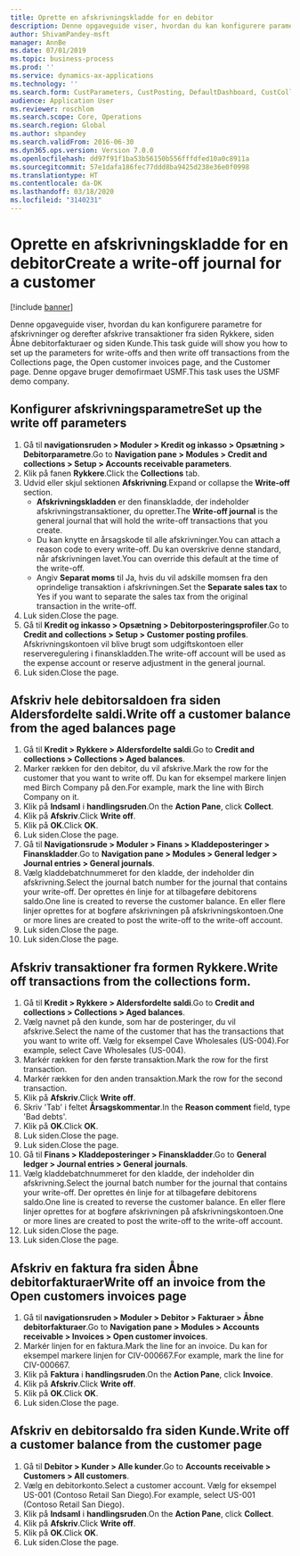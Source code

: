 ```yaml
---
title: Oprette en afskrivningskladde for en debitor
description: Denne opgaveguide viser, hvordan du kan konfigurere parametre for afskrivninger og derefter afskrive transaktioner fra siden Rykkere, siden Åbne debitorfakturaer og siden Kunde.
author: ShivamPandey-msft
manager: AnnBe
ms.date: 07/01/2019
ms.topic: business-process
ms.prod: ''
ms.service: dynamics-ax-applications
ms.technology: ''
ms.search.form: CustParameters, CustPosting, DefaultDashboard, CustCollectionsPoolsListPage, CustWriteOff, LedgerJournalTable, LedgerJournalTransDaily, CustCollections, CustOpenInvoicesListPage, CustTable
audience: Application User
ms.reviewer: roschlom
ms.search.scope: Core, Operations
ms.search.region: Global
ms.author: shpandey
ms.search.validFrom: 2016-06-30
ms.dyn365.ops.version: Version 7.0.0
ms.openlocfilehash: dd97f91f1ba53b56150b556fffdfed10a0c8911a
ms.sourcegitcommit: 57e1dafa186fec77ddd8ba9425d238e36e0f0998
ms.translationtype: HT
ms.contentlocale: da-DK
ms.lasthandoff: 03/18/2020
ms.locfileid: "3140231"
---
```

# <a name="create-a-write-off-journal-for-a-customer"></a><span data-ttu-id="f5007-103">Oprette en afskrivningskladde for en debitor</span><span class="sxs-lookup"><span data-stu-id="f5007-103">Create a write-off journal for a customer</span></span>

[!include [banner](../../includes/banner.md)]

<span data-ttu-id="f5007-104">Denne opgaveguide viser, hvordan du kan konfigurere parametre for afskrivninger og derefter afskrive transaktioner fra siden Rykkere, siden Åbne debitorfakturaer og siden Kunde.</span><span class="sxs-lookup"><span data-stu-id="f5007-104">This task guide will show you how to set up the parameters for write-offs and then write off transactions from the Collections page, the Open customer invoices page, and the Customer page.</span></span> <span data-ttu-id="f5007-105">Denne opgave bruger demofirmaet USMF.</span><span class="sxs-lookup"><span data-stu-id="f5007-105">This task uses the USMF demo company.</span></span>


## <a name="set-up-the-write-off-parameters"></a><span data-ttu-id="f5007-106">Konfigurer afskrivningsparametre</span><span class="sxs-lookup"><span data-stu-id="f5007-106">Set up the write off parameters</span></span>
1. <span data-ttu-id="f5007-107">Gå til **navigationsruden > Moduler > Kredit og inkasso > Opsætning > Debitorparametre**.</span><span class="sxs-lookup"><span data-stu-id="f5007-107">Go to **Navigation pane > Modules > Credit and collections > Setup > Accounts receivable parameters**.</span></span>
2. <span data-ttu-id="f5007-108">Klik på fanen **Rykkere**.</span><span class="sxs-lookup"><span data-stu-id="f5007-108">Click the **Collections** tab.</span></span>
3. <span data-ttu-id="f5007-109">Udvid eller skjul sektionen **Afskrivning**.</span><span class="sxs-lookup"><span data-stu-id="f5007-109">Expand or collapse the **Write-off** section.</span></span>
    - <span data-ttu-id="f5007-110">**Afskrivningskladden** er den finanskladde, der indeholder afskrivningstransaktioner, du opretter.</span><span class="sxs-lookup"><span data-stu-id="f5007-110">The **Write-off journal** is the general journal that will hold the write-off transactions that you create.</span></span>  
    - <span data-ttu-id="f5007-111">Du kan knytte en årsagskode til alle afskrivninger.</span><span class="sxs-lookup"><span data-stu-id="f5007-111">You can attach a reason code to every write-off.</span></span> <span data-ttu-id="f5007-112">Du kan overskrive denne standard, når afskrivningen lavet.</span><span class="sxs-lookup"><span data-stu-id="f5007-112">You can override this default at the time of the write-off.</span></span>  
    - <span data-ttu-id="f5007-113">Angiv **Separat moms** til Ja, hvis du vil adskille momsen fra den oprindelige transaktion i afskrivningen.</span><span class="sxs-lookup"><span data-stu-id="f5007-113">Set the **Separate sales tax** to Yes if you want to separate the sales tax from the original transaction in the write-off.</span></span>  
4. <span data-ttu-id="f5007-114">Luk siden.</span><span class="sxs-lookup"><span data-stu-id="f5007-114">Close the page.</span></span>
5. <span data-ttu-id="f5007-115">Gå til **Kredit og inkasso > Opsætning > Debitorposteringsprofiler**.</span><span class="sxs-lookup"><span data-stu-id="f5007-115">Go to **Credit and collections > Setup > Customer posting profiles**.</span></span> <span data-ttu-id="f5007-116">Afskrivningskontoen vil blive brugt som udgiftskontoen eller reserveregulering i finanskladden.</span><span class="sxs-lookup"><span data-stu-id="f5007-116">The write-off account will be used as the expense account or reserve adjustment in the general journal.</span></span>
6. <span data-ttu-id="f5007-117">Luk siden.</span><span class="sxs-lookup"><span data-stu-id="f5007-117">Close the page.</span></span>

## <a name="write-off-a-customer-balance-from-the-aged-balances-page"></a><span data-ttu-id="f5007-118">Afskriv hele debitorsaldoen fra siden Aldersfordelte saldi.</span><span class="sxs-lookup"><span data-stu-id="f5007-118">Write off a customer balance from the aged balances page</span></span>
1. <span data-ttu-id="f5007-119">Gå til **Kredit > Rykkere > Aldersfordelte saldi**.</span><span class="sxs-lookup"><span data-stu-id="f5007-119">Go to **Credit and collections > Collections > Aged balances**.</span></span>
2. <span data-ttu-id="f5007-120">Marker rækken for den debitor, du vil afskrive.</span><span class="sxs-lookup"><span data-stu-id="f5007-120">Mark the row for the customer that you want to write off.</span></span> <span data-ttu-id="f5007-121">Du kan for eksempel markere linjen med Birch Company på den.</span><span class="sxs-lookup"><span data-stu-id="f5007-121">For example, mark the line with Birch Company on it.</span></span>
3. <span data-ttu-id="f5007-122">Klik på **Indsaml** i **handlingsruden**.</span><span class="sxs-lookup"><span data-stu-id="f5007-122">On the **Action Pane**, click **Collect**.</span></span>
4. <span data-ttu-id="f5007-123">Klik på **Afskriv**.</span><span class="sxs-lookup"><span data-stu-id="f5007-123">Click **Write off**.</span></span>
5. <span data-ttu-id="f5007-124">Klik på **OK**.</span><span class="sxs-lookup"><span data-stu-id="f5007-124">Click **OK**.</span></span>
6. <span data-ttu-id="f5007-125">Luk siden.</span><span class="sxs-lookup"><span data-stu-id="f5007-125">Close the page.</span></span>
7. <span data-ttu-id="f5007-126">Gå til **Navigationsrude > Moduler > Finans > Kladdeposteringer > Finanskladder**.</span><span class="sxs-lookup"><span data-stu-id="f5007-126">Go to **Navigation pane > Modules > General ledger > Journal entries > General journals**.</span></span>
8. <span data-ttu-id="f5007-127">Vælg kladdebatchnummeret for den kladde, der indeholder din afskrivning.</span><span class="sxs-lookup"><span data-stu-id="f5007-127">Select the journal batch number for the journal that contains your write-off.</span></span> <span data-ttu-id="f5007-128">Der oprettes én linje for at tilbageføre debitorens saldo.</span><span class="sxs-lookup"><span data-stu-id="f5007-128">One line is created to reverse the customer balance.</span></span> <span data-ttu-id="f5007-129">En eller flere linjer oprettes for at bogføre afskrivningen på afskrivningskontoen.</span><span class="sxs-lookup"><span data-stu-id="f5007-129">One or more lines are created to post the write-off to the write-off account.</span></span>  
9. <span data-ttu-id="f5007-130">Luk siden.</span><span class="sxs-lookup"><span data-stu-id="f5007-130">Close the page.</span></span>
10. <span data-ttu-id="f5007-131">Luk siden.</span><span class="sxs-lookup"><span data-stu-id="f5007-131">Close the page.</span></span>

## <a name="write-off-transactions-from-the-collections-form"></a><span data-ttu-id="f5007-132">Afskriv transaktioner fra formen Rykkere.</span><span class="sxs-lookup"><span data-stu-id="f5007-132">Write off transactions from the collections form.</span></span>
1. <span data-ttu-id="f5007-133">Gå til **Kredit > Rykkere > Aldersfordelte saldi**.</span><span class="sxs-lookup"><span data-stu-id="f5007-133">Go to **Credit and collections > Collections > Aged balances**.</span></span>
2. <span data-ttu-id="f5007-134">Vælg navnet på den kunde, som har de posteringer, du vil afskrive.</span><span class="sxs-lookup"><span data-stu-id="f5007-134">Select the name of the customer that has the transactions that you want to write off.</span></span> <span data-ttu-id="f5007-135">Vælg for eksempel Cave Wholesales (US-004).</span><span class="sxs-lookup"><span data-stu-id="f5007-135">For example, select Cave Wholesales (US-004).</span></span>
3. <span data-ttu-id="f5007-136">Markér rækken for den første transaktion.</span><span class="sxs-lookup"><span data-stu-id="f5007-136">Mark the row for the first transaction.</span></span>
4. <span data-ttu-id="f5007-137">Markér rækken for den anden transaktion.</span><span class="sxs-lookup"><span data-stu-id="f5007-137">Mark the row for the second transaction.</span></span>
5. <span data-ttu-id="f5007-138">Klik på **Afskriv**.</span><span class="sxs-lookup"><span data-stu-id="f5007-138">Click **Write off**.</span></span>
6. <span data-ttu-id="f5007-139">Skriv 'Tab' i feltet **Årsagskommentar**.</span><span class="sxs-lookup"><span data-stu-id="f5007-139">In the **Reason comment** field, type 'Bad debts'.</span></span>
7. <span data-ttu-id="f5007-140">Klik på **OK**.</span><span class="sxs-lookup"><span data-stu-id="f5007-140">Click **OK**.</span></span>
8. <span data-ttu-id="f5007-141">Luk siden.</span><span class="sxs-lookup"><span data-stu-id="f5007-141">Close the page.</span></span>
9. <span data-ttu-id="f5007-142">Luk siden.</span><span class="sxs-lookup"><span data-stu-id="f5007-142">Close the page.</span></span>
10. <span data-ttu-id="f5007-143">Gå til **Finans > Kladdeposteringer > Finanskladder**.</span><span class="sxs-lookup"><span data-stu-id="f5007-143">Go to **General ledger > Journal entries > General journals**.</span></span>
11. <span data-ttu-id="f5007-144">Vælg kladdebatchnummeret for den kladde, der indeholder din afskrivning.</span><span class="sxs-lookup"><span data-stu-id="f5007-144">Select the journal batch number for the journal that contains your write-off.</span></span> <span data-ttu-id="f5007-145">Der oprettes én linje for at tilbageføre debitorens saldo.</span><span class="sxs-lookup"><span data-stu-id="f5007-145">One line is created to reverse the customer balance.</span></span> <span data-ttu-id="f5007-146">En eller flere linjer oprettes for at bogføre afskrivningen på afskrivningskontoen.</span><span class="sxs-lookup"><span data-stu-id="f5007-146">One or more lines are created to post the write-off to the write-off account.</span></span>  
12. <span data-ttu-id="f5007-147">Luk siden.</span><span class="sxs-lookup"><span data-stu-id="f5007-147">Close the page.</span></span>
13. <span data-ttu-id="f5007-148">Luk siden.</span><span class="sxs-lookup"><span data-stu-id="f5007-148">Close the page.</span></span>

## <a name="write-off-an-invoice-from-the-open-customers-invoices-page"></a><span data-ttu-id="f5007-149">Afskriv en faktura fra siden Åbne debitorfakturaer</span><span class="sxs-lookup"><span data-stu-id="f5007-149">Write off an invoice from the Open customers invoices page</span></span>
1. <span data-ttu-id="f5007-150">Gå til **navigationsruden > Moduler > Debitor > Fakturaer > Åbne debitorfakturaer**.</span><span class="sxs-lookup"><span data-stu-id="f5007-150">Go to **Navigation pane > Modules > Accounts receivable > Invoices > Open customer invoices**.</span></span>
2. <span data-ttu-id="f5007-151">Markér linjen for en faktura.</span><span class="sxs-lookup"><span data-stu-id="f5007-151">Mark the line for an invoice.</span></span> <span data-ttu-id="f5007-152">Du kan for eksempel markere linjen for CIV-000667.</span><span class="sxs-lookup"><span data-stu-id="f5007-152">For example, mark the line for CIV-000667.</span></span>
3. <span data-ttu-id="f5007-153">Klik på **Faktura** i **handlingsruden**.</span><span class="sxs-lookup"><span data-stu-id="f5007-153">On the **Action Pane**, click **Invoice**.</span></span>
4. <span data-ttu-id="f5007-154">Klik på **Afskriv**.</span><span class="sxs-lookup"><span data-stu-id="f5007-154">Click **Write off**.</span></span>
5. <span data-ttu-id="f5007-155">Klik på **OK**.</span><span class="sxs-lookup"><span data-stu-id="f5007-155">Click **OK**.</span></span>
6. <span data-ttu-id="f5007-156">Luk siden.</span><span class="sxs-lookup"><span data-stu-id="f5007-156">Close the page.</span></span>

## <a name="write-off-a-customer-balance-from-the-customer-page"></a><span data-ttu-id="f5007-157">Afskriv en debitorsaldo fra siden Kunde.</span><span class="sxs-lookup"><span data-stu-id="f5007-157">Write off a customer balance from the customer page</span></span>
1. <span data-ttu-id="f5007-158">Gå til **Debitor > Kunder > Alle kunder**.</span><span class="sxs-lookup"><span data-stu-id="f5007-158">Go to **Accounts receivable > Customers > All customers**.</span></span>
2. <span data-ttu-id="f5007-159">Vælg en debitorkonto.</span><span class="sxs-lookup"><span data-stu-id="f5007-159">Select a customer account.</span></span> <span data-ttu-id="f5007-160">Vælg for eksempel US-001 (Contoso Retail San Diego).</span><span class="sxs-lookup"><span data-stu-id="f5007-160">For example, select US-001 (Contoso Retail San Diego).</span></span>
3. <span data-ttu-id="f5007-161">Klik på **Indsaml** i **handlingsruden**.</span><span class="sxs-lookup"><span data-stu-id="f5007-161">On the **Action Pane**, click **Collect**.</span></span>
4. <span data-ttu-id="f5007-162">Klik på **Afskriv**.</span><span class="sxs-lookup"><span data-stu-id="f5007-162">Click **Write off**.</span></span>
5. <span data-ttu-id="f5007-163">Klik på **OK**.</span><span class="sxs-lookup"><span data-stu-id="f5007-163">Click **OK**.</span></span>
6. <span data-ttu-id="f5007-164">Luk siden.</span><span class="sxs-lookup"><span data-stu-id="f5007-164">Close the page.</span></span>

